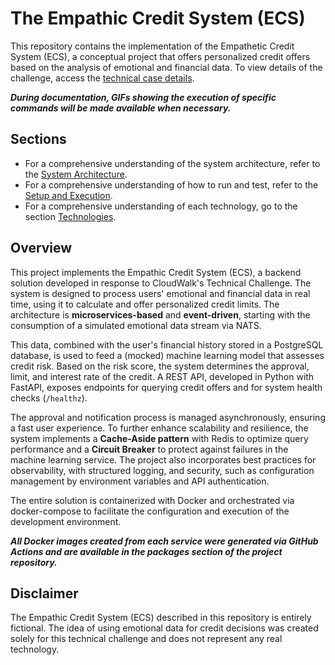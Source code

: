 # The Empathic Credit System (ECS)

This repository contains the implementation of the Empathetic Credit System (ECS), a conceptual project that offers personalized credit offers based on the analysis of emotional and financial data. To view details of the challenge, access the [technical case details](./.github/md/technical-case.md).

**_During documentation, GIFs showing the execution of specific commands will be made available when necessary._**

## Sections

- For a comprehensive understanding of the system architecture, refer to the [System Architecture](./.github/md/sections/system-architecture.md).
- For a comprehensive understanding of how to run and test, refer to the [Setup and Execution](./.github/md/sections/setup-and-execution.md).
- For a comprehensive understanding of each technology, go to the section [Technologies](./.github/md/sections/technologies.md).

## Overview

This project implements the Empathic Credit System (ECS), a backend solution developed in response to CloudWalk's Technical Challenge. The system is designed to process users' emotional and financial data in real time, using it to calculate and offer personalized credit limits. The architecture is **microservices-based** and **event-driven**, starting with the consumption of a simulated emotional data stream via NATS.

This data, combined with the user's financial history stored in a PostgreSQL database, is used to feed a (mocked) machine learning model that assesses credit risk. Based on the risk score, the system determines the approval, limit, and interest rate of the credit. A REST API, developed in Python with FastAPI, exposes endpoints for querying credit offers and for system health checks (`/healthz`).

The approval and notification process is managed asynchronously, ensuring a fast user experience. To further enhance scalability and resilience, the system implements a **Cache-Aside pattern** with Redis to optimize query performance and a **Circuit Breaker** to protect against failures in the machine learning service. The project also incorporates best practices for observability, with structured logging, and security, such as configuration management by environment variables and API authentication.

The entire solution is containerized with Docker and orchestrated via docker-compose to facilitate the configuration and execution of the development environment.

_**All Docker images created from each service were generated via GitHub Actions and are available in the packages section of the project repository.**_

## Disclaimer

The Empathic Credit System (ECS) described in this repository is entirely fictional.  The idea of using emotional data for credit decisions was created solely for this technical challenge and does not represent any real technology.
